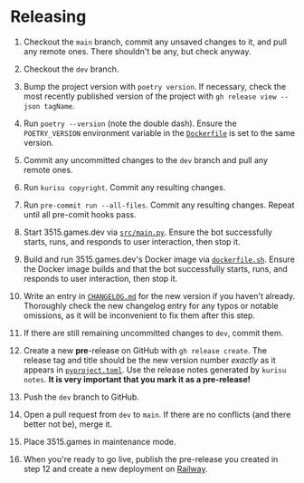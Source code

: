 # Releasing

1. Checkout the `main` branch, commit any unsaved changes to it, and pull any remote ones. There shouldn't be any, but
   check anyway.

2. Checkout the `dev` branch.

3. Bump the project version with `poetry version`. If necessary, check the most recently published version of the
   project with `gh release view --json tagName`.

4. Run `poetry --version` (note the double dash). Ensure the `POETRY_VERSION` environment variable in
   the [`Dockerfile`](Dockerfile) is set to the same version.

5. Commit any uncommitted changes to the `dev` branch and pull any remote ones.

6. Run `kurisu copyright`. Commit any resulting changes.

7. Run `pre-commit run --all-files`. Commit any resulting changes. Repeat until all pre-comit hooks pass.

8. Start 3515.games.dev via [`src/main.py`](src/main.py). Ensure the bot successfully starts, runs, and responds to user
   interaction, then stop it.

9. Build and run 3515.games.dev's Docker image via [`dockerfile.sh`](dockerfile.sh). Ensure the Docker image
   builds
   and that the bot successfully starts, runs, and responds to user interaction, then stop it.

10. Write an entry in [`CHANGELOG.md`](CHANGELOG.md) for the new version if you haven't already. Thoroughly check the
    new changelog entry for any typos or notable omissions, as it will be inconvenient to fix them after this step.

11. If there are still remaining uncommitted changes to `dev`, commit them.

12. Create a new **pre**-release on GitHub with `gh release create`. The release tag and title should be the new
    version number _exactly_ as it appears in [`pyproject.toml`](pyproject.toml). Use the release notes generated by
    `kurisu notes`. **It is very important that you mark it as a pre-release!**

13. Push the `dev` branch to GitHub.

14. Open a pull request from `dev` to `main`. If there are no conflicts (and there better not be), merge it.

15. Place 3515.games in maintenance mode.

16. When you're ready to go live, publish the pre-release you created in step 12 and create a new deployment
    on [Railway](https://railway.app).
